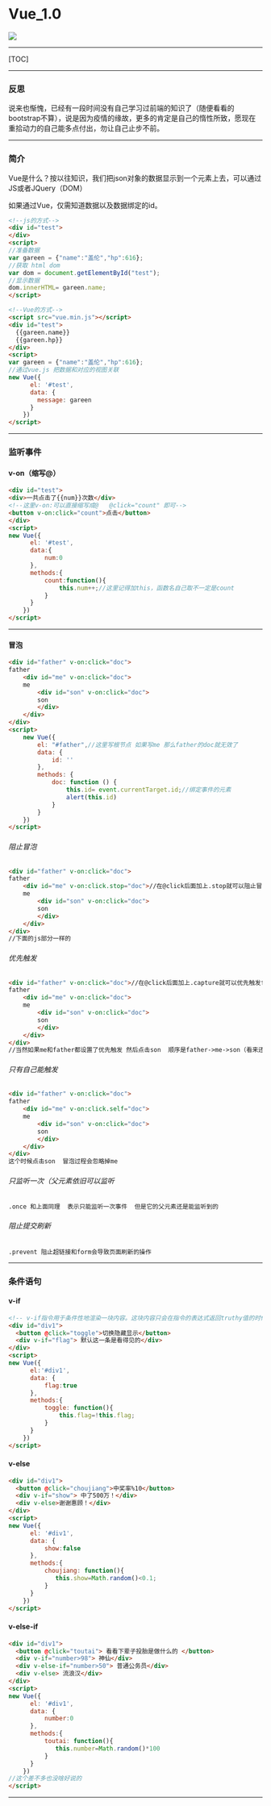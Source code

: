 # Vue_1.0

![](https://theskyhouse.oss-cn-hangzhou.aliyuncs.com/[2222]第二地区-59695820.png)

------

[TOC]

------

### 反思

说来也惭愧，已经有一段时间没有自己学习过前端的知识了（随便看看的bootstrap不算），说是因为疫情的缘故，更多的肯定是自己的惰性所致，愿现在重拾动力的自己能多点付出，勿让自己止步不前。

------

### 简介

Vue是什么？按以往知识，我们把json对象的数据显示到一个元素上去，可以通过JS或者JQuery（DOM）

如果通过Vue，仅需知道数据以及数据绑定的id。

```html
<!--js的方式-->
<div id="test">
</div>
<script>
//准备数据
var gareen = {"name":"盖伦","hp":616};
//获取 html dom
var dom = document.getElementById("test");
//显示数据
dom.innerHTML= gareen.name;
</script>

<!--Vue的方式-->
<script src="vue.min.js"></script>
<div id="test">
  {{gareen.name}}
  {{gareen.hp}}
</div>
<script>
var gareen = {"name":"盖伦","hp":616};
//通过vue.js 把数据和对应的视图关联
new Vue({
      el: '#test',
      data: {
        message: gareen
      }
    })
</script>
```

------

### 监听事件

#### v-on（缩写@）

```html
<div id="test">
<div>一共点击了{{num}}次数</div>
<!--这里v-on:可以直接缩写成@   @click="count" 即可-->	
<button v-on:click="count">点击</button>
</div>
<script>
new Vue({
      el: '#test',
      data:{
		  num:0
	  },
	  methods:{
		  count:function(){
			  this.num++;//这里记得加this，函数名自己取不一定是count
		  }
	  }    
    })
</script>
```

------

#### 冒泡

```html
<div id="father" v-on:click="doc">
father
	<div id="me" v-on:click="doc">
	me
		<div id="son" v-on:click="doc">
		son
		</div>
	</div>
</div>
<script>
    new Vue({
        el: "#father",//这里写根节点 如果写me 那么father的doc就无效了
        data: {
            id: ''
        },
        methods: {
            doc: function () {
                this.id= event.currentTarget.id;//绑定事件的元素
                alert(this.id)
            }
        }
    })
</script>
```

###### 阻止冒泡

```html
<div id="father" v-on:click="doc">
father
	<div id="me" v-on:click.stop="doc">//在@click后面加上.stop就可以阻止冒泡到father
	me
		<div id="son" v-on:click="doc">
		son
		</div>
	</div>
</div>
//下面的js部分一样的
```

###### 优先触发

```html
<div id="father" v-on:click="doc">//在@click后面加上.capture就可以优先触发father
father
	<div id="me" v-on:click="doc">
	me
		<div id="son" v-on:click="doc">
		son
		</div>
	</div>
</div>
//当然如果me和father都设置了优先触发 然后点击son  顺序是father->me->son（看来还是当爸爸的优先级比较高
```

###### 只有自己能触发

```html
<div id="father" v-on:click="doc">
father
	<div id="me" v-on:click.self="doc">
	me
		<div id="son" v-on:click="doc">
		son
		</div>
	</div>
</div>
这个时候点击son  冒泡过程会忽略掉me

```

###### 只监听一次（父元素依旧可以监听

```
.once 和上面同理  表示只能监听一次事件  但是它的父元素还是能监听到的
```

###### 阻止提交刷新

```
.prevent 阻止超链接和form会导致页面刷新的操作
```

------

### 条件语句

#### v-if

```html
<!-- v-if指令用于条件性地渲染一块内容。这块内容只会在指令的表达式返回truthy值的时候被渲染。-->
<div id="div1">
  <button @click="toggle">切换隐藏显示</button>
  <div v-if="flag"> 默认这一条是看得见的</div>
</div>
<script>
new Vue({
      el:'#div1',
      data: {
          flag:true
      },
      methods:{
          toggle: function(){
              this.flag=!this.flag;
          }
      }
    })
</script>
```

#### v-else

```html
<div id="div1">
  <button @click="choujiang">中奖率%10</button>
  <div v-if="show"> 中了500万！</div>
  <div v-else>谢谢惠顾！</div>    
</div>
<script>
new Vue({
      el: '#div1',
      data: {
          show:false
      },
      methods:{
          choujiang: function(){
             this.show=Math.random()<0.1;
          }
      }
    })
</script>
```

#### v-else-if

```html
<div id="div1">
  <button @click="toutai"> 看看下辈子投胎是做什么的 </button>
  <div v-if="number>98"> 神仙</div> 
  <div v-else-if="number>50"> 普通公务员</div> 
  <div v-else> 流浪汉</div> 
</div>
<script>  
new Vue({
      el: '#div1',
      data: {
          number:0
      },
      methods:{
    	  toutai: function(){
        	 this.number=Math.random()*100
          }
      }
    })
//这个差不多也没啥好说的
</script>
```

------

